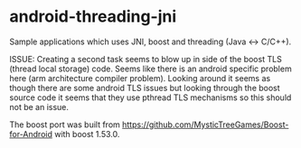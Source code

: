 android-threading-jni
=====================

Sample applications which uses JNI, boost and threading (Java &lt;-> C/C++).

ISSUE: Creating a second task seems to blow up in side of the boost TLS (thread local storage) code.  Seems like there is an android specific problem here (arm architecture compiler problem).  Looking around it seems as though there are some android TLS issues but looking through the boost source code it seems that they use pthread TLS mechanisms so this should not be an issue.

The boost port was built from https://github.com/MysticTreeGames/Boost-for-Android with boost 1.53.0.
